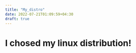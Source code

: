 ```yaml
---
title: "My_distro"
date: 2022-07-21T01:09:59+04:30
draft: true
---
```


# I chosed my linux distribution!